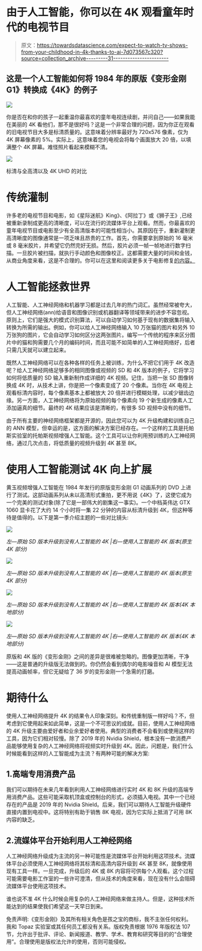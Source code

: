# 由于人工智能，你可以在 4K 观看童年时代的电视节目

> 原文：<https://towardsdatascience.com/expect-to-watch-tv-shows-from-your-childhood-in-4k-thanks-to-ai-7d073567c320?source=collection_archive---------31----------------------->

## 这是一个人工智能如何将 1984 年的原版《变形金刚 G1》转换成《4K》的例子

![](img/e21ce612e664b9bd72de0f057e91a460.png)

你是否在和你的孩子一起重温你最喜欢的童年电视连续剧，并问自己——如果我能在美丽的 4K 看他们，那不是很好吗？这是一个非常合理的问题，因为你正在观看的旧电视节目大多是标清质量的。这意味着分辨率最好为 720x576 像素，仅为 4K 屏幕像素的 5%。实际上，这意味着您的电视会将每个画面放大 20 倍，以填满整个 4K 屏幕。难怪照片看起来模糊不清。

![](img/0a08e34736a045b0c032eaaf8a1248f0.png)

标清与全高清以及 4K UHD 的对比

# 传统灌制

许多老的电视节目和电影，如《星际迷航》King》、《阿拉丁》或《狮子王》,已经被重新录制成更高的清晰度，可以在流行的流媒体平台上观看。然而，你最喜欢的童年电视节目或电影至少有全高清版本的可能性相当小。其原因在于，重新灌制更高清晰度的图像通常是一项乏味且昂贵的工作。首先，你需要拿到原始的 16 毫米或 8 毫米胶片，并希望它仍然完好无损。然后，胶片必须一帧一帧地进行数字扫描。一旦胶片被扫描，就执行手动颜色和图像校正。这都需要大量的时间和金钱，从商业角度来看，这是不合理的。你可以在这里和阅读更多关于电影修复[的内容。](https://www.premiumbeat.com/blog/4k-restorations-of-classic-films/)

# 人工智能拯救世界

人工智能、人工神经网络和机器学习都是过去几年的热门词汇。虽然经常被夸大，但人工神经网络(ann)给语音和图像识别或机器翻译等领域带来的进步不容忽视。原则上，它们是强大的模式识别算法，可以自动学习如何基于现有的数据集将输入转换为所需的输出。例如，你可以给人工神经网络输入 10 万张猫的图片和另外 10 万张狗的图片，它会自动学习如何区分这两张图片。编写一个传统的程序来区分图片中的猫和狗需要几个月的编码时间，而且可能不如简单的人工神经网络好，后者只需几天就可以建立起来。

既然人工神经网络可以在各种各样的任务上被训练，为什么不把它们用于 4K 改造呢？给人工神经网络足够多的相同图像或视频的 SD 和 4K 版本的例子，它将学习如何将低质量的 SD 输入重新制作成详细的 4K 视频。记住，当把一张 SD 图像转换成 4K 时，从技术上讲，你是把一个像素变成了 20 个像素。当你在 4K 电视上观看标清内容时，每个像素基本上都被放大 20 倍并进行模糊处理，以减少锯齿边缘。另一方面，人工神经网络将为原始视频的每个像素向 19 个新生成的像素人工添加逼真的细节。最终的 4K 结果应该是清晰的，有很多 SD 视频中没有的细节。

由于所有主要的神经网络框架都是开源的，因此您可以为 4K 升级构建和训练自己的 ANN 模型，但幸运的是，这方面的解决方案已经存在。一个这样的工具是托帕斯实验室的托帕斯视频增强人工智能。这个工具可以让你利用预训练的人工神经网络，通过几次点击，将低质量的视频升级到 4K 甚至 8K。

# 使用人工智能测试 4K 向上扩展

黄玉视频增强人工智能在 1984 年发行的原版变形金刚 G1 动画系列的 DVD 上进行了测试。这部动画系列从未以高清形式重拍，更不用说《4K》了，这使它成为一个完美的测试对象(除了它是一部伟大的剧集这一事实)。一个中档英伟达 GTX 1060 显卡花了大约 14 个小时将一集 22 分钟的内容从标清升级到 4K，但这种等待是值得的。以下是第一季介绍主题的一些对比镜头:

![](img/ea607c5ee7aa8839d001d636938f4a7d.png)

*左—原始 SD 版本升级到没有人工智能的 4K |右—使用人工智能的 4K 版本(原生 4K 部分)*

![](img/4fd74071c7e33346252cea134096b7bc.png)

*左—原始 SD 版本升级到没有人工智能的 4K |右—使用人工智能的 4K 版本(原生 4K 部分)*

![](img/e7c2f78dc4750f728278c391d59fa9f6.png)

*左—原始 SD 版本升级到没有人工智能的 4K |右—使用人工智能的 4K 版本(4K 本地部分)*

![](img/fa5ee0e0c01adf7d3287e387dd498420.png)

*左—原始 SD 版本升级到没有人工智能的 4K |右—使用人工智能的 4K 版本(4K 本地部分)*

原版和 4K 版的《变形金刚》之间的差异是很难被忽略的。图像更加清晰，干净——这是普通的升级版无法做到的。你仍然会看到偶尔的电影噪音和 AI 模型无法提高动画帧率，但它无疑给了 36 岁的变形金刚一个急需的打磨。

# 期待什么

使用人工神经网络提升 4K 的结果令人印象深刻。和传统重制版一样好吗？不，但考虑到它使用起来如此简单，这是一个不可思议的成就。目前，使用人工神经网络的 4K 升级主要由爱好者和业余爱好者使用。典型的消费者不会看到或使用这样的工具，因为它们相对较慢。除了 2019 年的 Nvidia Shield，根本没有一款消费产品能够使用复杂的人工神经网络将视频实时升级到 4K。因此，问题是，我们什么时候能看到这样的人工智能成为主流？有两种可能的解决方案:

## 1.高端专用消费产品

我们可以期待在未来几年看到利用人工神经网络进行实时 4K 和 8K 升级的高端专用消费产品。这些可能采取机顶盒或控制台的形式，必须插入电视。其中一个已经存在的产品是 2019 年的 Nvidia Shield。后来，我们可以期待人工智能升级硬件直接内置到电视中。这将特别有助于销售 8K 电视，因为它实际上抵消了可用 8K 内容的缺乏。

## 2.流媒体平台开始利用人工神经网络

人工神经网络升级成为主流的另一种可能性是流媒体平台开始利用这项技术。流媒体平台必须使用人工神经网络将其标清和高清内容升级到 4K 甚至 8K，就像使用现有工具一样。一旦完成，升级后的 4K 或 8K 内容将可供每个人观看。这个过程可能需要电影工作室的一些许可澄清，但从技术的角度来看，现在没有什么会阻碍流媒体平台使用这项技术。

谁也说不准 4K 什么时候会用复杂的人工神经网络来做主持人。但是，这种技术所能达到的结果使我们希望这一天早日到来。

免责声明:《变形金刚》及其所有相关角色是孩之宝的商标，我不主张任何权利。我和 Topaz 实验室或其任何员工都没有关系。版权免责根据 1976 年版权法 107 节，允许出于批评、评论、新闻报道、教学、学术、教育和研究等目的的“合理使用”。合理使用是版权法允许的使用，否则可能侵权。